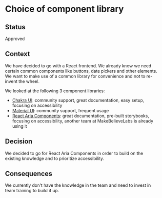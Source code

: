 # Choice of component library

## Status
Approved

## Context
We have decided to go with a React frontend. We already know we need certain common components like buttons, date pickers and other elements. 
We want to make use of a common library for convenience and not to re-invent the wheel.

We looked at the following 3 component libraries:
* [Chakra UI](https://chakra-ui.com/): community support, great documentation, easy setup, focusing on accessibility
* [Material UI](https://mui.com/): community support, frequent usage
* [React Aria Components](https://react-spectrum.adobe.com/react-aria/components.html): great documentation, pre-built storybooks, focusing on accessibility, another team at MakeBelieveLabs is already using it

## Decision
We decided to go for React Aria Components in order to build on the existing knowledge and to prioritize accessibility.

## Consequences
We currently don't have the knowledge in the team and need to invest in team training to build it up.
